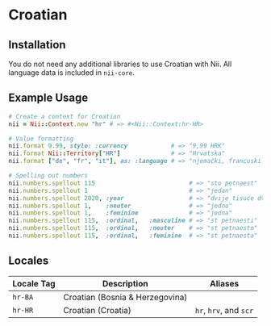 <!-- This file has been generated. Source: languages/_template.md.erb -->

# Croatian

## Installation

You do not need any additional libraries to use Croatian with Nii.
All language data is included in `nii-core`.

## Example Usage

``` ruby
# Create a context for Croatian
nii = Nii::Context.new "hr" # => #<Nii::Context:hr-HR>

# Value formatting
nii.format 9.99, style: :currency            # => "9,99 HRK"
nii.format Nii::Territory["HR"]              # => "Hrvatska"
nii.format ["de", "fr", "it"], as: :language # => "njemački, francuski i talijanski"

# Spelling out numbers
nii.numbers.spellout 115                          # => "sto petnaest"
nii.numbers.spellout 1                            # => "jedan"
nii.numbers.spellout 2020, :year                  # => "dvije tisuće dvadeset"
nii.numbers.spellout 1,    :neuter                # => "jedno"
nii.numbers.spellout 1,    :feminine              # => "jedna"
nii.numbers.spellout 115,  :ordinal,   :masculine # => "st petnaesti"
nii.numbers.spellout 115,  :ordinal,   :neuter    # => "st petnaesto"
nii.numbers.spellout 115,  :ordinal,   :feminine  # => "st petnaesta"
```


## Locales

<table>
  <thead>
    <tr>
      <th>Locale Tag</th>
      <th>Description</th>
      <th>Aliases</th>
    </tr>
  </thead>
  <tbody>
    <tr>
      <td><code>hr-BA</code></td>
      <td>Croatian (Bosnia &amp; Herzegovina)</td>
      <td></td>
    </tr>
    <tr>
      <td><code>hr-HR</code></td>
      <td>Croatian (Croatia)</td>
      <td><code>hr</code>, <code>hrv</code>, and <code>scr</code></td>
    </tr>
  </tbody>
</table>

